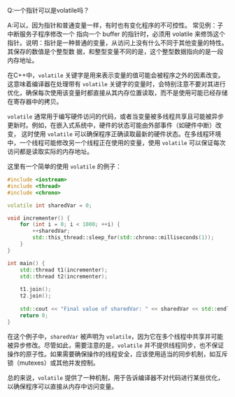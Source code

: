 Q:一个指针可以是volatile吗？



A:可以，因为指针和普通变量一样，有时也有变化程序的不可控性。 常见例：子中断服务子程序修改一个 指向一个 buffer 的指针时，必须用 volatile 来修饰这个指针。说明：指针是一种普通的变量，从访问上没有什么不同于其他变量的特性。 其保存的数值是个整型数 据，和整型变量不同的是，这个整型数据指向的是一段内存地址。



在C++中，`volatile` 关键字是用来表示变量的值可能会被程序之外的因素改变。这意味着编译器在处理带有 `volatile` 关键字的变量时，会特别注意不要对其进行优化，确保每次使用该变量时都直接从其内存位置读取，而不是使用可能已经存储在寄存器中的拷贝。

`volatile` 通常用于编写硬件访问的代码，或者当变量被多线程共享且可能被异步更新时。例如，在嵌入式系统中，硬件的状态可能由外部事件（如硬件中断）改变， 这时使用 `volatile` 可以确保程序正确读取最新的硬件状态。在多线程环境中，一个线程可能修改另一个线程正在使用的变量，使用 `volatile` 可以保证每次访问都是读取实际的内存地址。

这里有一个简单的使用 `volatile` 的例子：

```cpp
#include <iostream>
#include <thread>
#include <chrono>

volatile int sharedVar = 0;

void incrementer() {
    for (int i = 0; i < 1000; ++i) {
        ++sharedVar;
        std::this_thread::sleep_for(std::chrono::milliseconds(1));
    }
}

int main() {
    std::thread t1(incrementer);
    std::thread t2(incrementer);
    
    t1.join();
    t2.join();
    
    std::cout << "Final value of sharedVar: " << sharedVar << std::endl;
    return 0;
}
```

在这个例子中，`sharedVar` 被声明为 `volatile`，因为它在多个线程中共享并可能被异步修改。尽管如此，需要注意的是，`volatile` 并不提供线程同步，也不保证操作的原子性。如果需要确保操作的线程安全，应该使用适当的同步机制，如互斥锁（mutexes）或其他并发控制。

总的来说，`volatile` 提供了一种机制，用于告诉编译器不对代码进行某些优化，以确保程序可以直接从内存中访问变量。
